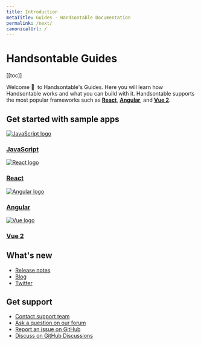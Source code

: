 ```yaml
---
title: Introduction
metaTitle: Guides - Handsontable Documentation
permalink: /next/
canonicalUrl: /
---
```


# Handsontable Guides

[[toc]]

Welcome 👋&nbsp; to Handsontable's Guides. Here you will learn how Handsontable works and what you can build with it. Handsontable supports the most popular frameworks such as **[React](react-simple-examples)**, **[Angular](angular-simple-example)**, and **[Vue 2](vue-simple-example)**.

## Get started with sample apps

<div class="row-items-container">
    <a href="hello-world" class="row-item">
     <img class="integration-framework-logo" src="/docs/img/pages/introduction/javascript.svg" alt="JavaScript logo" />
     <h3>JavaScript</h3>
    </a>

   <a href="react-simple-example" class="row-item">
   <img class="integration-framework-logo" src="/docs/img/pages/introduction/react.svg" alt="React logo" />
    <h3>React</h3>
   </a>
   
   <a href="angular-simple-example" class="row-item">
    <img class="integration-framework-logo" src="/docs/img/pages/introduction/angular.svg" alt="Angular logo" />
    <h3>Angular</h3>
   </a>
   
   <a href="vue-simple-example" class="row-item">
    <img class="integration-framework-logo" src="/docs/img/pages/introduction/vue.svg" alt="Vue logo" />
    <h3>Vue 2</h3>
   </a>
</div>

## What's new

- [Release notes](release-notes)
- [Blog](https://handsontable.com/blog)
- [Twitter](https://twitter.com/handsontable)

## Get support

- [Contact support team](https://handsontable.com/contact?category=technical_support)
- [Ask a question on our forum](https://forum.handsontable.com)
- [Report an issue on GitHub](https://github.com/handsontable/handsontable/issues)
- [Discuss on GitHub Discussions](https://github.com/handsontable/handsontable/discussions)
